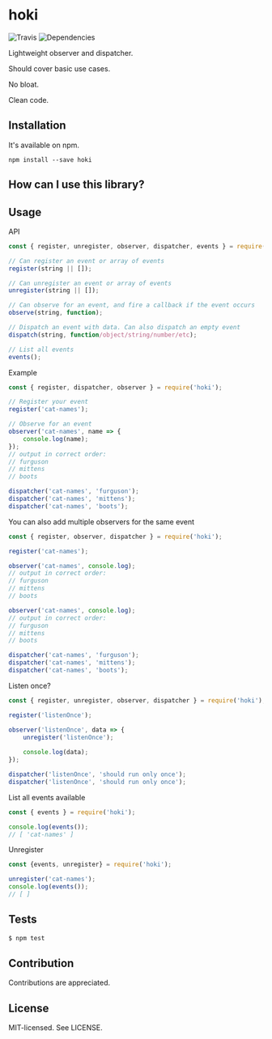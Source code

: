 hoki
======
![Travis](https://travis-ci.org/bjarneo/hoki.svg?branch=master)
![Dependencies](https://david-dm.org/bjarneo/hoki.svg)

Lightweight observer and dispatcher.

Should cover basic use cases.

No bloat.

Clean code.

Installation
------
It's available on npm.
```
npm install --save hoki
```

How can I use this library?
------

Usage
------
API
```js
const { register, unregister, observer, dispatcher, events } = require('hoki');

// Can register an event or array of events
register(string || []);

// Can unregister an event or array of events
unregister(string || []);

// Can observe for an event, and fire a callback if the event occurs
observe(string, function);

// Dispatch an event with data. Can also dispatch an empty event
dispatch(string, function/object/string/number/etc);

// List all events
events();
```

Example
```js
const { register, dispatcher, observer } = require('hoki');

// Register your event
register('cat-names');

// Observe for an event
observer('cat-names', name => {
    console.log(name);
});
// output in correct order:
// furguson
// mittens
// boots

dispatcher('cat-names', 'furguson');
dispatcher('cat-names', 'mittens');
dispatcher('cat-names', 'boots');
```

You can also add multiple observers for the same event
```js
const { register, observer, dispatcher } = require('hoki');

register('cat-names');

observer('cat-names', console.log);
// output in correct order:
// furguson
// mittens
// boots

observer('cat-names', console.log);
// output in correct order:
// furguson
// mittens
// boots

dispatcher('cat-names', 'furguson');
dispatcher('cat-names', 'mittens');
dispatcher('cat-names', 'boots');
```

Listen once?
```js
const { register, unregister, observer, dispatcher } = require('hoki');

register('listenOnce');

observer('listenOnce', data => {
    unregister('listenOnce');
    
    console.log(data);
});

dispatcher('listenOnce', 'should run only once');
dispatcher('listenOnce', 'should run only once');

```

List all events available
```js
const { events } = require('hoki');

console.log(events());
// [ 'cat-names' ]
```

Unregister
```js
const {events, unregister} = require('hoki');

unregister('cat-names');
console.log(events());
// [ ]
```

Tests
------
```bash
$ npm test
```

Contribution
------
Contributions are appreciated.

License
------
MIT-licensed. See LICENSE.
